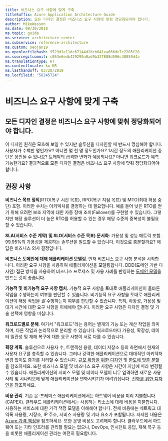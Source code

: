 ```yaml
---
title: 비즈니스 요구 사항에 맞게 구축
titleSuffix: Azure Application Architecture Guide
description: 모든 디자인 결정은 비즈니스 요구 사항에 맞춰 정당화되어야 합니다.
author: MikeWasson
ms.date: 08/30/2018
ms.topic: guide
ms.service: architecture-center
ms.subservice: reference-architecture
ms.custom: seojan19
ms.openlocfilehash: 9529d1e11dc67144d2dcb641ea666de7c2205f20
ms.sourcegitcommit: c053e6edb429299a0ad9b327888d596c48859d4a
ms.translationtype: HT
ms.contentlocale: ko-KR
ms.lasthandoff: 03/20/2019
ms.locfileid: "58245724"
---
```

# <a name="build-for-the-needs-of-the-business"></a>비즈니스 요구 사항에 맞게 구축

## <a name="every-design-decision-must-be-justified-by-a-business-requirement"></a>모든 디자인 결정은 비즈니스 요구 사항에 맞춰 정당화되어야 합니다.

이 디자인 원칙은 모호해 보일 수 있지만 솔루션을 디자인할 때 반드시 명심해야 합니다. 사용자가 수백만 명인가요? 아니면 몇 천 명 정도인가요? 1시간 정도의 애플리케이션 중단은 용인될 수 있나요? 트래픽의 급격한 변화가 예상되나요? 아니면 워크로드가 예측 가능한가요? 결과적으로 모든 디자인 결정은 비즈니스 요구 사항에 맞춰 정당화되어야 합니다.

## <a name="recommendations"></a>권장 사항

**비즈니스 목표 정의**(RTO(복구 시간 목표), RPO(복구 지점 목표) 및 MTO(최대 허용 중단) 포함. 이러한 수치는 아키텍처를 결정하는 데 필요합니다. 예를 들어 낮은 RTO를 얻기 위해 으려면 보조 지역에 대한 자동 장애 조치(Failover)를 구현할 수 있습니다. 그렇지만 해당 솔루션이 더 높은 RTO를 허용할 수 있는 경우 해당 수준의 중복성이 불필요할 수 있습니다.

**SLA(서비스 수준 계약) 및 SLO(서비스 수준 목표) 문서화**: 가용성 및 성능 메트릭 포함. 99.95%의 가용성을 제공하는 솔루션을 빌드할 수 있습니다. 이것으로 충분할까요? 해답은 비즈니스 의사 결정입니다.

**비즈니스 도메인에 대해 애플리케이션 모델링**. 먼저 비즈니스 요구 사항 분석을 시작합니다. 이러한 요구 사항을 사용하여 애플리케이션을 모델링합니다. DDD(도메인 기반 디자인) 접근 방식을 사용하여 비즈니스 프로세스 및 사용 사례를 반영하는 [도메인 모델][domain-model]을 만드는 것이 좋습니다.

**기능적 및 비기능적 요구 사항 캡처**. 기능적 요구 사항을 토대로 애플리케이션이 올바른 작업을 수행하는지 여부를 판단할 수 있습니다. 비기능적 요구 사항을 토대로 애플리케이션이 해당 작업을 *잘* 수행하는지 여부를 판단할 수 있습니다. 특히, 확장성, 가용성 및 대기 시간에 대한 요구 사항을 이해해야 합니다. 이러한 요구 사항은 디자인 결정 및 기술 선택에 영향을 미칩니다.

**워크로드별로 분해**. 여기서 "워크로드"라는 용어는 별개의 기능 또는 계산 작업을 의미하며, 다른 작업과 논리적으로 분리할 수 있습니다. 워크로드마다 가용성, 확장성, 데이터 일관성 및 재해 복구에 대한 요구 사항이 서로 다를 수 있습니다.

**확장 계획**. 솔루션으로 사용자 수, 트랜잭션 용량, 데이터 저장소 등의 측면에서 현재의 사용자 요구를 충족할 수 있습니다. 그러나 강력한 애플리케이션으로 대대적인 아키텍처 변경 없이도 증가를 처리할 수 있습니다. [규모 확장을 위한 디자인](scale-out.md) 및 [한도에 맞춘 분할](partition.md)을 참조하세요. 또한 비즈니스 모델 및 비즈니스 요구 사항은 시간이 지남에 따라 변경될 수 있습니다. 애플리케이션의 서비스 모델 및 데이터 모델이 너무 엄격하면 새로운 사용 사례 및 시나리오에 맞게 애플리케이션을 변화시키기가 어려워집니다. [진화를 위한 디자인](design-for-evolution.md)을 참조하세요.

**비용 관리**. 기존 온-프레미스 애플리케이션에서는 하드웨어 비용을 미리 지불합니다(CAPEX). 클라우드 애플리케이션에서는 사용하는 리소스에 대해 비용을 지불합니다. 사용하는 서비스에 대한 가격 책정 모델을 이해해야 합니다. 전체 비용에는 네트워크 대역폭 사용량, 저장소, IP 주소, 서비스 사용량 및 기타 요소가 포함됩니다. 자세한 내용은 [Azure 가격 책정][pricing]을 참조하세요. 또한 운영 비용도 고려해야 합니다. 클라우드에서 하드웨어 또는 기타 인프라를 관리할 필요는 없으나, DevOps, 인시던트 응답, 재해 복구 등을 비롯한 애플리케이션 관리는 여전히 필요합니다.

[domain-model]: https://martinfowler.com/eaaCatalog/domainModel.html
[pricing]: https://azure.microsoft.com/pricing/
